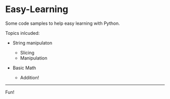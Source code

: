 # Easy-Learning
Some code samples to help easy learning with Python.

Topics inlcuded:

* String manipulaton
  * Slicing
  * Manipulation
 
* Basic Math
  * Addition!

----

Fun!
